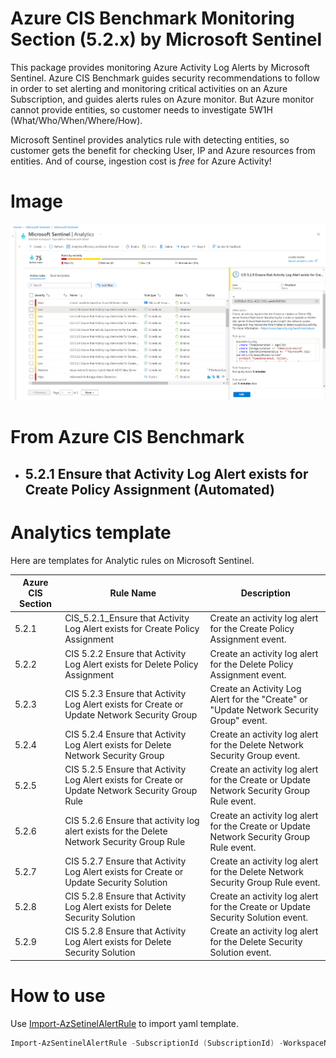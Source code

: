 # Azure CIS Benchmark Monitoring Section (5.2.x) by Microsoft Sentinel
This package provides monitoring Azure Activity Log Alerts by Microsoft Sentinel. 
Azure CIS Benchmark guides security recommendations to follow in order to set alerting and monitoring critical activities on an Azure Subscription, and guides alerts rules on Azure monitor. But Azure monitor cannot provide entities, so customer needs to investigate 5W1H (What/Who/When/Where/How). 

Microsoft Sentinel provides analytics rule with detecting entities, so customer gets the benefit for checking User, IP and Azure resources from entities. 
And of course, ingestion cost is *free* for Azure Activity!

# Image
![screenshot](./screenshot.png)

# From Azure CIS Benchmark

- 5.2.1 Ensure that Activity Log Alert exists for Create Policy Assignment (Automated)
  - 


# Analytics template
Here are templates for Analytic rules on Microsoft Sentinel.

| Azure CIS Section | Rule Name | Description |
| --- | ----------- | ------- |
| 5.2.1 | CIS_5.2.1_Ensure that Activity Log Alert exists for Create Policy Assignment |Create an activity log alert for the Create Policy Assignment event.|
| 5.2.2 | CIS 5.2.2 Ensure that Activity Log Alert exists for Delete Policy Assignment |Create an activity log alert for the Delete Policy Assignment event.|
| 5.2.3 | CIS 5.2.3 Ensure that Activity Log Alert exists for Create or Update Network Security Group |Create an Activity Log Alert for the "Create" or "Update Network Security Group" event.|
| 5.2.4 | CIS 5.2.4 Ensure that Activity Log Alert exists for Delete Network Security Group |Create an activity log alert for the Delete Network Security Group event.|
| 5.2.5 | CIS 5.2.5 Ensure that Activity Log Alert exists for Create or Update Network Security Group Rule |Create an activity log alert for the Create or Update Network Security Group Rule event.|
| 5.2.6 | CIS 5.2.6 Ensure that activity log alert exists for the Delete Network Security Group Rule |Create an activity log alert for the Create or Update Network Security Group Rule event.|
| 5.2.7 | CIS 5.2.7 Ensure that Activity Log Alert exists for Create or Update Security Solution |Create an activity log alert for the Delete Network Security Group Rule event.|
| 5.2.8 | CIS 5.2.8 Ensure that Activity Log Alert exists for Delete Security Solution |Create an activity log alert for the Create or Update Security Solution event.|
| 5.2.9 | CIS 5.2.8 Ensure that Activity Log Alert exists for Delete Security Solution |Create an activity log alert for the Delete Security Solution event.|

# How to use
Use [Import-AzSetinelAlertRule](https://github.com/wortell/AZSentinel/blob/master/docs/Import-AzSentinelAlertRule.md) to import yaml template.

```powershell
Import-AzSentinelAlertRule -SubscriptionId (SubscriptionId) -WorkspaceName (WorkSpaceName) -SettingsFile '.\CIS_5_2_1_Ensure that Activity Log Alert exists for Create Policy Assignment.yaml'
```
